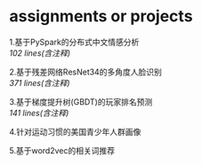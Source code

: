 # assignments or projects

1.基于PySpark的分布式中文情感分析  
*102 lines(含注释)*

2.基于残差网络ResNet34的多角度人脸识别  
*371 lines(含注释)*

3.基于梯度提升树(GBDT)的玩家排名预测  
*141 lines(含注释)*

4.针对运动习惯的美国青少年人群画像

5.基于word2vec的相关词推荐

